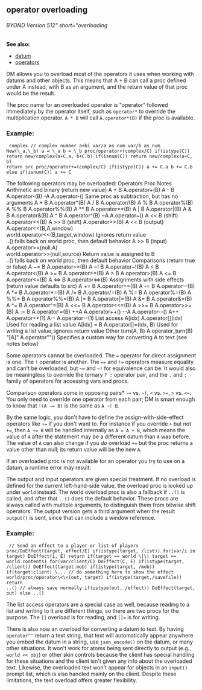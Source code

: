 ## operator overloading 
###### BYOND Version 512" short="overloading
**See also:**
*   [datum](/ref/datum.md) 
*   [operators](/ref/operator.md) 

DM allows you to overload most of the operators it uses when
working with datums and other objects. This means that A + B can call a
proc defined under A instead, with B as an argument, and the return
value of that proc would be the result. 

The proc name for an
overloaded operator is \"operator\" followed immediately by the operator
itself, such as `operator*` to override the multiplication operator.
`A * B` will call `A.operator*(B)` if the proc is available.
### Example:

```
 complex // complex number a+bi var/a as num var/b as num
New(\_a,\_b) a = \_a b = \_b proc/operator+(complex/C) if(istype(C))
return new/complex(a+C.a, b+C.b) if(isnum(C)) return new/complex(a+C, b)
return src proc/operator+=(complex/C) if(istype(C)) a += C.a b += C.b
else if(isnum(C)) a += C 
```
 

The following operators may
be overloaded:
Operators
Proc
Notes
Arithmetic and binary (return new value)
A + B
A.operator+(B)
A - B
A.operator-(B)
-A
A.operator-()
Same proc as subtraction, but has no arguments
A \* B
A.operator\*(B)
A / B
A.operator/(B)
A % B
A.operator%(B)
A %% B
A.operator%%(B)
A \*\* B
A.operator\*\*(B)
A \| B
A.operator\|(B)
A & B
A.operator&(B)
A \^ B
A.operator\^(B)
\~A
A.operator\~()
A \<\< B (shift)
A.operator\<\<(B)
A \>\> B (shift)
A.operator\>\>(B)
A \<\< B (output)
A.operator\<\<(B,A,window)\
world.operator\<\<(B,target,window)
Ignores return value\
..() falls back on world proc, then default behavior
A \>\> B (input)
A.operator\>\>(null,A)\
world.operator\>\>(null,source)
Return value is assigned to B\
..() falls back on world proc, then default behavior
Comparisons (return true or false)
A \~= B
A.operator\~=(B)
A \~! B
A.operator\~!(B)
A \< B
A.operator\<(B)
A \>= B
A.operator\>=(B)
A \> B
A.operator\>(B)
A \<= B
A.operator\<=(B)
A \<=\> B
A.operator\<=\>(B)
Assignments with side effects (return value defaults to src)
A += B
A.operator+=(B)
A -= B
A.operator\--(B)
A \*= B
A.operator\*=(B)
A /= B
A.operator/=(B)
A %= B
A.operator%=(B)
A %%= B
A.operator%%=(B)
A \|= B
A.operator\|=(B)
A &= B
A.operator&=(B)
A \^= B
A.operator\^=(B)
A \<\<= B
A.operator\<\<=(B)
A \>\>= B
A.operator\>\>=(B)
A := B
A.operator:=(B)
++A
A.operator++()
\--A
A.operator\--()
A++
A.operator++(1)
A\--
A.operator\--(1)
List access
A\[idx\]
A.operator\[\](idx)
Used for reading a list value
A\[idx\] = B
A.operator\[\]=(idx, B)
Used for writing a list value; ignores return value
Other
turn(A, B)
A.operator_turn(B)
\"\[A\]\"
A.operator\"\"()
Specifies a custom way for converting A to text (see notes below)


Some operators cannot be overloaded. The `=` operator for
direct assignment is one. The `!` operator is another. The `==` and `!=`
operators measure equality and can\'t be overloaded, but `~=` and `~!`
for equivalence can be. It would also be meaningless to override the
ternary `? :` operator pair, and the `.` and `:` family of operators for
accessing vars and procs. 

Comparison operators come in opposing
pairs* `~=` vs. `~!`, `<` vs. `>=`, `>` vs. `<=`. You only need to
override one operator from each pair; DM is smart enough to know that
`!(A ~= B)` is the same as `A ~! B`. 

By the same logic, you
don\'t have to define the assign-with-side-effect operators like `+=` if
you don\'t want to. For instance if you override `+` but not `+=`, then
`A += B` will be handled internally as `A = A + B`, which means the
value of `A` after the statement may be a different datum than `A` was
before. The value of `A` can also change if you *do* overload `+=` but
the proc returns a value other than null; its return value will be the
new `A`. 

If an overloaded proc is not available for an operator
you try to use on a datum, a runtime error may result. 

The
output and input operators are given special treatment. If no overload
is defined for the current left-hand-side value, the overload proc is
looked up under `world` instead. The world overload proc is also a
fallback if `..()` is called, and after that `..()` does the default
behavior. These procs are always called with multiple arguments, to
distinguish them from bitwise shift operators. The output version gets a
third argument when the result `output()` is sent, since that can
include a window reference.
### Example:

```
 // Send an effect to a player or list of players
proc/DoEffect(target, effect/E) if(istype(target, /list)) for(var/i in
target) DoEffect(i, E) return if(target == world \|\| target ==
world.contents) for(var/client/C) DoEffect(C, E) if(istype(target,
/client)) DoEffect(target:mob) if(istype(target, /mob))
if(target:client) \... // do something here to show the effect
world/proc/operator\<\<(out, target) if(istype(target,/savefile)) return
..() // always save normally if(istype(out, /effect)) DoEffect(target,
out) else ..() 
```
 

The list access operators are a
special case as well, because reading to a list and writing to it are
different things, so there are two procs for the purpose. The `[]`
overload is for reading, and `[]=` is for writing. 

There is
also now an overload for converting a datum to text. By having
`operator""` return a text string, that text will automatically appear
anywhere you embed the datum in a string, use `json_encode()` on the
datum, or many other situations. It won\'t work for atoms being sent
directly to output (e.g., `world << obj`) or other skin controls because
the client has special handling for these situations and the client
isn\'t given any info about the overloaded text. Likewise, the
overloaded text won\'t appear for objects in an `input()` prompt list,
which is also handled mainly on the client. Despite these limitations,
the text overload offers greater flexibility.
